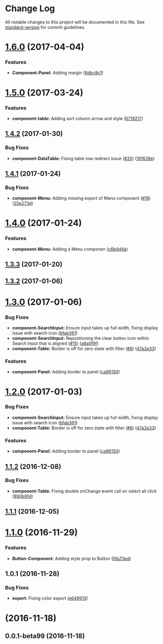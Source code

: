 # Change Log

All notable changes to this project will be documented in this file. See [standard-version](https://github.com/conventional-changelog/standard-version) for commit guidelines.

<a name="1.6.0"></a>
# [1.6.0](https://github.com/signal/sprinkles-ui/compare/v1.5.0...v1.6.0) (2017-04-04)


### Features

* **Component-Panel:** Adding margin ([6dbc8c1](https://github.com/signal/sprinkles-ui/commit/6dbc8c1))



<a name="1.5.0"></a>
# [1.5.0](https://github.com/signal/sprinkles-ui/compare/v1.4.2...v1.5.0) (2017-03-24)


### Features

* **component-table:** Adding sort column arrow and style ([6718217](https://github.com/signal/sprinkles-ui/commit/6718217))



<a name="1.4.2"></a>
## [1.4.2](https://github.com/signal/sprinkles-ui/compare/v1.4.1...v1.4.2) (2017-01-30)


### Bug Fixes

* **component-DataTable:** Fixing table row redirect issue ([#20](https://github.com/signal/sprinkles-ui/issues/20)) ([191639e](https://github.com/signal/sprinkles-ui/commit/191639e))



<a name="1.4.1"></a>
## [1.4.1](https://github.com/signal/sprinkles-ui/compare/v1.4.0...v1.4.1) (2017-01-24)


### Bug Fixes

* **component-Menu:** Adding missing export of Menu component ([#19](https://github.com/signal/sprinkles-ui/issues/19)) ([25e273d](https://github.com/signal/sprinkles-ui/commit/25e273d))



<a name="1.4.0"></a>
# [1.4.0](https://github.com/signal/sprinkles-ui/compare/v1.3.3...v1.4.0) (2017-01-24)


### Features

* **component-Menu:** Adding a Menu componen ([c6b4d4a](https://github.com/signal/sprinkles-ui/commit/c6b4d4a))



<a name="1.3.3"></a>
## [1.3.3](https://github.com/signal/sprinkles-ui/compare/v1.3.2...v1.3.3) (2017-01-20)



<a name="1.3.2"></a>
## [1.3.2](https://github.com/signal/sprinkles-ui/compare/v1.3.0...v1.3.2) (2017-01-06)



<a name="1.3.0"></a>
# [1.3.0](https://github.com/signal/sprinkles-ui/compare/v1.1.2...v1.3.0) (2017-01-06)


### Bug Fixes

* **component-SearchInput:** Ensure input takes up full width, fixing display issue with search icon ([bfab361](https://github.com/signal/sprinkles-ui/commit/bfab361))
* **component-SearchInput:** Repositioning the clear button icon within Search Input that is aligned ([#15](https://github.com/signal/sprinkles-ui/issues/15)) ([a8a0f9f](https://github.com/signal/sprinkles-ui/commit/a8a0f9f))
* **component-Table:** Border is off for zero state with filter ([#6](https://github.com/signal/sprinkles-ui/issues/6)) ([47a2e33](https://github.com/signal/sprinkles-ui/commit/47a2e33))


### Features

* **component-Panel:** Adding border to panel ([ca96130](https://github.com/signal/sprinkles-ui/commit/ca96130))



<a name="1.2.0"></a>
# [1.2.0](https://github.com/signal/sprinkles-ui/compare/v1.1.2...v1.2.0) (2017-01-03)


### Bug Fixes

* **component-SearchInput:** Ensure input takes up full width, fixing display issue with search icon ([bfab361](https://github.com/signal/sprinkles-ui/commit/bfab361))
* **component-Table:** Border is off for zero state with filter ([#6](https://github.com/signal/sprinkles-ui/issues/6)) ([47a2e33](https://github.com/signal/sprinkles-ui/commit/47a2e33))


### Features

* **component-Panel:** Adding border to panel ([ca96130](https://github.com/signal/sprinkles-ui/commit/ca96130))



<a name="1.1.2"></a>
## [1.1.2](https://github.com/signal/sprinkles-ui/compare/v1.1.1...v1.1.2) (2016-12-08)


### Bug Fixes

* **component-Table:** Fixing double onChange event call on select all click ([890b91d](https://github.com/signal/sprinkles-ui/commit/890b91d))



<a name="1.1.1"></a>
## [1.1.1](https://github.com/signal/sprinkles-ui/compare/v1.1.0...v1.1.1) (2016-12-05)



<a name="1.1.0"></a>
# [1.1.0](https://github.com/signal/sprinkles-ui/compare/v1.0.1...v1.1.0) (2016-11-29)


### Features

* **Button-Component:** Adding style prop to Button ([0fa73ed](https://github.com/signal/sprinkles-ui/commit/0fa73ed))



<a name="1.0.1"></a>
## 1.0.1 (2016-11-28)


### Bug Fixes

* **export:** Fixing color export ([e649913](https://github.com/signal/sprinkles-ui/commit/e649913))



<a name=""></a>
#  (2016-11-18)



<a name="0.0.1-beta99"></a>
## 0.0.1-beta99 (2016-11-18)

